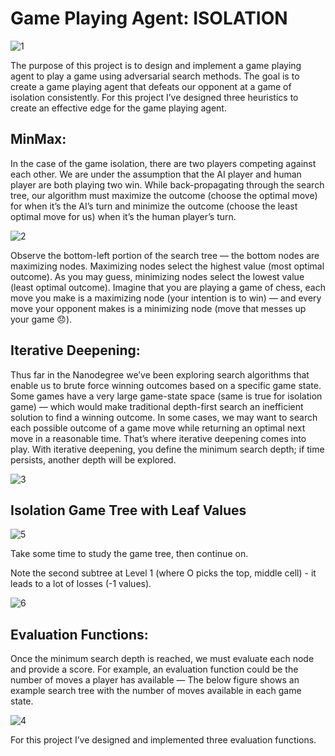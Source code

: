 # Game Playing Agent: ISOLATION

![1](https://github.com/shauryabit2k18/udacity_artificial_intelligence/blob/master/module%202/1.gif)

The purpose of this project is to design and implement a game playing agent to play a game using adversarial search methods. The goal is to create a game playing agent that defeats our opponent at a game of isolation consistently. For this project I’ve designed three heuristics to create an effective edge for the game playing agent. 

## MinMax:

In the case of the game isolation, there are two players competing against each other. We are under the assumption that the AI player and human player are both playing two win. While back-propagating through the search tree, our algorithm must maximize the outcome (choose the optimal move) for when it’s the AI’s turn and minimize the outcome (choose the least optimal move for us) when it’s the human player’s turn.

![2](https://github.com/shauryabit2k18/udacity_artificial_intelligence/blob/master/module%202/2.png)

Observe the bottom-left portion of the search tree — the bottom nodes are maximizing nodes. Maximizing nodes select the highest value (most optimal outcome). As you may guess, minimizing nodes select the lowest value (least optimal outcome). Imagine that you are playing a game of chess, each move you make is a maximizing node (your intention is to win) — and every move your opponent makes is a minimizing node (move that messes up your game 😞).

## Iterative Deepening:

Thus far in the Nanodegree we’ve been exploring search algorithms that enable us to brute force winning outcomes based on a specific game state. Some games have a very large game-state space (same is true for isolation game) — which would make traditional depth-first search an inefficient solution to find a winning outcome. In some cases, we may want to search each possible outcome of a game move while returning an optimal next move in a reasonable time. That’s where iterative deepening comes into play. With iterative deepening, you define the minimum search depth; if time persists, another depth will be explored.

![3](https://github.com/shauryabit2k18/udacity_artificial_intelligence/blob/master/module%202/3.gif)

## Isolation Game Tree with Leaf Values

![5](https://github.com/shauryabit2k18/udacity_artificial_intelligence/blob/master/module%202/5.svg)

Take some time to study the game tree, then continue on.

Note the second subtree at Level 1 (where O picks the top, middle cell) - it leads to a lot of losses (-1 values).

![6](https://github.com/shauryabit2k18/udacity_artificial_intelligence/blob/master/module%202/6.png)

## Evaluation Functions:

Once the minimum search depth is reached, we must evaluate each node and provide a score. For example, an evaluation function could be the number of moves a player has available — The below figure shows an example search tree with the number of moves available in each game state.

![4](https://github.com/shauryabit2k18/udacity_artificial_intelligence/blob/master/module%202/4.png)

For this project I’ve designed and implemented three evaluation functions.
